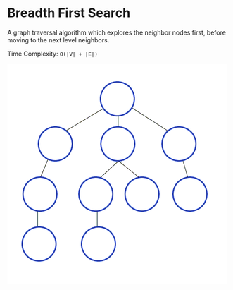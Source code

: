 # Breadth First Search

A graph traversal algorithm which explores the neighbor nodes first, before
moving to the next level neighbors.

Time Complexity: `O(|V| + |E|)`

[![Click to watch explanation on YouTube](../images/bfs.gif?raw=true)](https://www.youtube.com/watch?v=pol4kGNlvJA)
